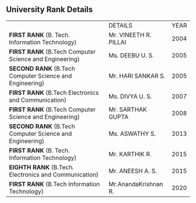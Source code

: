 <h2>University Rank Details</h2>
<table cellpadding="8">
<tr><td></td><td>DETAILS</td><td>YEAR</td></tr>
<tr><td><strong>FIRST RANK</strong> (B. Tech. Information Technology)</td><td>Mr. VINEETH R. PILLAI</td><td>2004</td></tr>
<tr><td><strong>FIRST RANK</strong> (B.Tech Computer Science and Engineering)</td><td>Ms. DEEBU U. S.</td><td>2005</td></tr>
<tr><td><strong>SECOND RANK</strong> (B.Tech Computer Science and Engineering)</td><td>Mr. HARI SANKAR S.</td><td> 2005</td></tr>
<tr><td><strong>FIRST RANK</strong> (B.Tech Electronics and Communication)</td><td>Ms. DIVYA U. S.</td><td>2007 </td></tr>
<tr><td><strong>FIRST RANK</strong> (B.Tech Computer Science and Engineering)</td><td>Mr. SARTHAK GUPTA</td><td>2008 </td></tr>
<tr><td><strong>SECOND RANK</strong> (B.Tech Computer Science and Engineering)</td><td>Ms. ASWATHY S.</td><td>2013 </td></tr>
<tr><td><strong>FIRST RANK</strong> (B. Tech. Information Technology)</td><td>Mr. KARTHIK R.</td><td>2015 </td></tr>
<tr><td><strong>EIGHTH RANK</strong> (B.Tech. Electronics and Communication)</td><td>Mr. ANEESH A. S.</td><td>2015 </td></tr><td><strong>FIRST RANK</strong> (B.Tech Information Technology)</td><td>Mr.AnandaKrishnan R.</td><td>2020 </td>
</table>
</div>
